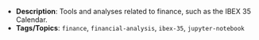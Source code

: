    - **Description**: Tools and analyses related to finance, such as the IBEX 35 Calendar.
   - **Tags/Topics**: `finance`, `financial-analysis`, `ibex-35`, `jupyter-notebook`

